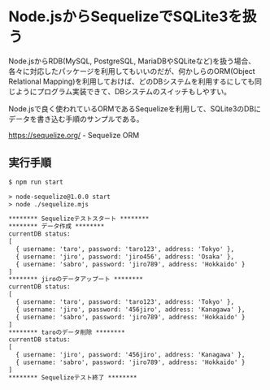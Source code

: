 # Node.jsからSequelizeでSQLite3を扱う

Node.jsからRDB(MySQL, PostgreSQL, MariaDBやSQLiteなど)を扱う場合、各々に対応したパッケージを利用してもいいのだが、何かしらのORM(Object Relational Mapping)を利用しておけば、どのDBシステムを利用するにしても同じようにプログラム実装できて、DBシステムのスイッチもしやすい。

Node.jsで良く使われているORMであるSequelizeを利用して、SQLite3のDBにデータを書き込む手順のサンプルである。

https://sequelize.org/ - Sequelize ORM

## 実行手順

```txt
$ npm run start

> node-sequelize@1.0.0 start
> node ./sequelize.mjs

******** Sequelizeテストスタート ********
******** データ作成 ********
currentDB status:
[
  { username: 'taro', password: 'taro123', address: 'Tokyo' },
  { username: 'jiro', password: 'jiro456', address: 'Osaka' },
  { username: 'sabro', password: 'jiro789', address: 'Hokkaido' }
]
******** jiroのデータアップート ********
currentDB status:
[
  { username: 'taro', password: 'taro123', address: 'Tokyo' },
  { username: 'jiro', password: '456jiro', address: 'Kanagawa' },
  { username: 'sabro', password: 'jiro789', address: 'Hokkaido' }
]
******** taroのデータ削除 ********
currentDB status:
[
  { username: 'jiro', password: '456jiro', address: 'Kanagawa' },
  { username: 'sabro', password: 'jiro789', address: 'Hokkaido' }
]
******** Sequelizeテスト終了 ********
```


